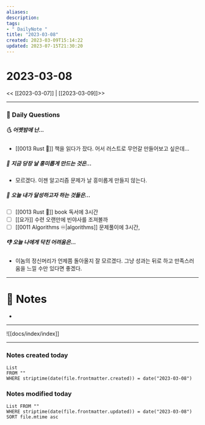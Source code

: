 ```yaml
---
aliases: 
description:
tags:
- " DailyNote "
title: "2023-03-08"
created: 2023-03-09T15:14:22
updated: 2023-07-15T21:30:20
---
```


# 2023-03-08

<< [[2023-03-07]] | [[2023-03-09]]>>

---

### 📅 Daily Questions

##### 🌜 어젯밤에 난...

- [[0013 Rust 🦀]] 책을 읽다가 잤다. 어서 러스트로 무언갈 만들어보고 싶은데...

##### 🙌 지금 당장 날 흥미롭게 만드는 것은...

- 모르겠다. 이젠 알고리즘 문제가 날 흥미롭게 만들지 않는다. 

##### 🚀 오늘 내가 달성하고자 하는 것들은...

- [ ] [[0013 Rust 🦀]] book 독서에 3시간
- [ ] [[요가]] 수련 오랜만에 빈야사를 조져볼까
- [ ] [[0011 Algorithms ♾️|algorithms]] 문제풀이에 3시간, 

##### 👎 오늘 나에게 닥친 어려움은...

- 이놈의 정신머리가 언제쯤 돌아올지 잘 모르겠다. 그냥 성과는 뒤로 하고 만족스러움을 느낄 수만 있다면 좋겠다.

---

# 📝 Notes

- 

---
![[docs/index/index]]

---

### Notes created today

```dataview
List 
FROM "" 
WHERE striptime(date(file.frontmatter.created)) = date("2023-03-08")
```

### Notes modified today

```dataview
List FROM "" 
WHERE striptime(date(file.frontmatter.updated)) = date("2023-03-08") 
SORT file.mtime asc
```
